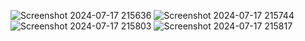 ![Screenshot 2024-07-17 215636](https://github.com/user-attachments/assets/05e08217-2c38-4536-a8e1-98ccfc443561)
![Screenshot 2024-07-17 215744](https://github.com/user-attachments/assets/267a41f3-e3fa-4626-a74c-518a4841960e)
![Screenshot 2024-07-17 215803](https://github.com/user-attachments/assets/aad9ebfb-34bd-4209-97a5-ce31a7bd0c82)
![Screenshot 2024-07-17 215817](https://github.com/user-attachments/assets/abbad46f-15ee-46c0-99f9-4c69b91f0472)
